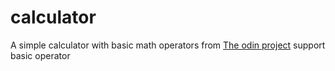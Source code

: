 # calculator
A simple calculator with basic math operators from [The odin project](https://www.theodinproject.com/lessons/foundations-calculator)
support basic operator
